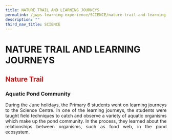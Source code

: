 ```yaml
---
title: NATURE TRAIL AND LEARNING JOURNEYS
permalink: /jwps-learning-experience/SCIENCE/nature-trail-and-learning-journeys
description: ""
third_nav_title: SCIENCE
---
```

# NATURE TRAIL AND LEARNING JOURNEYS

## <span style = "color: #c81b1b"> <b>Nature Trail</b> </span>

### Aquatic Pond Community

<p style="text-align: justify;"> During the June holidays, the Primary 6 students went on learning journeys to the Science Centre. In one of the learning journeys, the students were taught field techniques to catch and observe a variety of aquatic organisms which make up the pond community. In the process, they learned about the relationships between organisms, such as food web, in the pond ecosystem. </p>